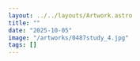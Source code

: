 ```yaml
---
layout: ../../layouts/Artwork.astro
title: ""
date: "2025-10-05"
image: "/artworks/0487study_4.jpg"
tags: []
---
```


